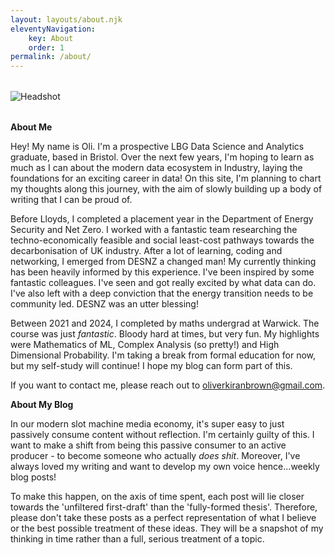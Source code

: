 ```yaml
---
layout: layouts/about.njk
eleventyNavigation:
    key: About
    order: 1
permalink: /about/
---
```


<div style="display: flex; align-items: top; gap: 2rem; max-width: 800px; margin: 2rem auto;">
  <div>
    <img src="./headshot.jpg" alt="Headshot">
  </div>
</div>

**About Me**

Hey! My name is Oli. I'm a prospective LBG Data Science and Analytics graduate, based in Bristol. Over the next few years, I'm hoping to learn as much as I can about the modern data ecosystem in Industry, laying the foundations for an exciting career in data! On this site, I'm planning to chart my thoughts along this journey, with the aim of slowly building up a body of writing that I can be proud of.

Before Lloyds, I completed a placement year in the Department of Energy Security and Net Zero. I worked with a fantastic team researching the techno-economically feasible and social least-cost pathways towards the decarbonisation of UK industry. After a lot of learning, coding and networking, I emerged from DESNZ a changed man! My currently thinking has been heavily informed by this experience. I've been inspired by some fantastic colleagues. I've seen and got really excited by what data can do. I've also left with a deep conviction that the energy transition needs to be community led. DESNZ was an utter blessing!

Between 2021 and 2024, I completed by maths undergrad at Warwick. The course was just *fantastic*. Bloody hard at times, but very fun. My highlights were Mathematics of ML, Complex Analysis (so pretty!) and High Dimensional Probability. I'm taking a break from formal education for now, but my self-study will continue! I hope my blog can form part of this. 

If you want to contact me, please reach out to [oliverkiranbrown@gmail.com](mailto:oliverkiranbrown@gmail.com).

**About My Blog**

In our modern slot machine media economy, it's super easy to just passively consume content without reflection. I'm certainly guilty of this. I want to make a shift from being this passive consumer to an active producer - to become someone who actually *does shit*. Moreover, I've always loved my writing and want to develop my own voice hence...weekly blog posts! 

To make this happen, on the axis of time spent, each post will lie closer towards the 'unfiltered first-draft' than the 'fully-formed thesis'. Therefore, please don't take these posts as a perfect representation of what I believe or the best possible treatment of these ideas. They will be a snapshot of my thinking in time rather than a full, serious treatment of a topic. 









